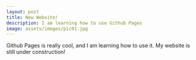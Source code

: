 ```yaml
---
layout: post
title: New Website!
description: I am learning how to use Github Pages
image: assets/images/pic01.jpg
---
```


Github Pages is really cool, and I am learning how to use it. My website is still under construction!
